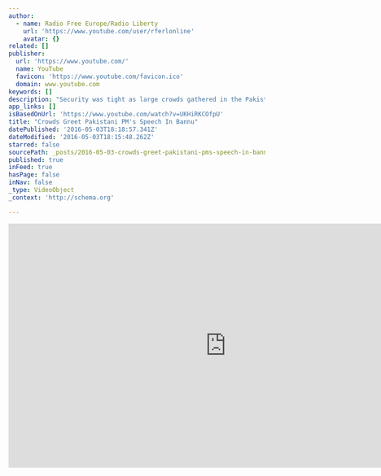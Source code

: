 ```yaml
---
author:
  - name: Radio Free Europe/Radio Liberty
    url: 'https://www.youtube.com/user/rferlonline'
    avatar: {}
related: []
publisher:
  url: 'https://www.youtube.com/'
  name: YouTube
  favicon: 'https://www.youtube.com/favicon.ico'
  domain: www.youtube.com
keywords: []
description: "Security was tight as large crowds gathered in the Pakistani city of Bannu for a visit by Prime Minister Nawaz Sharif. People flooded the city center to learn about his government's plans to develop the region. (RFE/RL's Radio Mashaal) Originally published at - http://www.rferl.org/media/video/pakistan-bannu-sharif/27713656.html"
app_links: []
isBasedOnUrl: 'https://www.youtube.com/watch?v=UKHiRKCOfpU'
title: "Crowds Greet Pakistani PM's Speech In Bannu"
datePublished: '2016-05-03T18:18:57.341Z'
dateModified: '2016-05-03T18:15:48.262Z'
starred: false
sourcePath: _posts/2016-05-03-crowds-greet-pakistani-pms-speech-in-bannu.md
published: true
inFeed: true
hasPage: false
inNav: false
_type: VideoObject
_context: 'http://schema.org'

---
```

<iframe src="https://cdn.embedly.com/widgets/media.html?src=https%3A%2F%2Fwww.youtube.com%2Fembed%2FUKHiRKCOfpU%3Ffeature%3Doembed&amp;url=https%3A%2F%2Fwww.youtube.com%2Fwatch%3Fv%3DUKHiRKCOfpU&amp;image=https%3A%2F%2Fi.ytimg.com%2Fvi%2FUKHiRKCOfpU%2Fhqdefault.jpg&amp;key=b7d04c9b404c499eba89ee7072e1c4f7&amp;type=text%2Fhtml&amp;schema=youtube" width="854" height="480" scrolling="no" frameborder="0" allowfullscreen="" style=""></iframe>